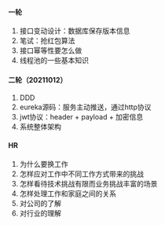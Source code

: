 #### 一轮
1. 接口变动设计：数据库保存版本信息
2. 笔试：抢红包算法
3. 接口幂等性要怎么做
4. 线程池的一些基本知识
#### 二轮（20211012）

1. DDD
2. eureka源码：服务主动推送，通过http协议
3. jwt协议：header + payload + 加密信息
4. 系统整体架构
#### HR

1. 为什么要换工作
2. 怎样应对工作中不同工作方式带来的挑战
3. 怎样看待技术挑战有限而业务挑战丰富的场景
4. 怎样处理工作和家庭之间的关系
5. 对公司的了解
6. 对行业的理解
